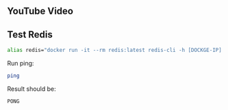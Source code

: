 ## YouTube Video

## Test Redis

```bash
alias redis="docker run -it --rm redis:latest redis-cli -h [DOCKGE-IP] -p 6379 -a password"
```

Run ping:

```bash
ping
```

Result should be:

```bash
PONG
```
